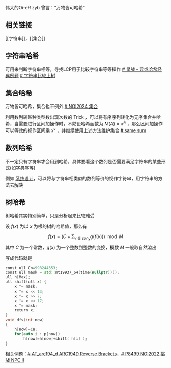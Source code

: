 伟大的Oi-eR zyb 曾言：“万物皆可哈希”
## 相关链接
[[字符串]]，[[集合]]

## 字符串哈希
可用来判断字符串相等，寻找LCP用于比较字符串等等操作
[# 星战 - 异或哈希经典例题](https://www.luogu.com.cn/problem/P8819)
[# 字符串比较上树](https://codeforces.com/contest/1608/problem/G)

## 集合哈希
万物皆可哈希，集合也不例外
[# NOI2024 集合](https://www.luogu.com.cn/problem/P10785)

利用数列转某种类型数出现次数的 Trick ，可以将有序序列转化为无序集合并哈希，当需要进行区间加操作时，不妨设哈希函数为 $M(A)=x^A$ ，那么区间加操作可以等效的视作区间乘 $x^v$ ，并继续使用上述方法维护集合 [# same sum](https://qoj.ac/problem/9774)

## 数列哈希
不一定只有字符串才会用到哈希，具体要看这个数列是否需要满足字符串的某些形式(如字典序等)

例如 [系统设计](https://www.luogu.com.cn/problem/P5537)，可以将与字符串相类似的数列等价的视作字符串，用字符串的方法去解决

## 树哈希

树哈希其实特别简单，只是分析起来比较难受

设 $f(x)$ 为以 $x$ 为根的树的哈希值，那么有

$$f(x)=\left( C+\sum_{v \in son_x} g(f(v)) \right) \mod M$$
其中 $C$ 为一个常数，$g(x)$ 为一个整数到整数的变换，模数 $M$ 一般取自然溢出

写成代码就是

```cpp
const ull Cn=998244353;  
const ull mask = std::mt19937_64(time(nullptr))();  
ull h[Max];
ull shift(ull x) {  
    x ^= mask;  
    x ^= x << 13;  
    x ^= x >> 7;  
    x ^= x << 17;  
    x ^= mask;  
    return x;  
}
void dfs(int now)
{
	h[now]=Cn;
	for(auto i : p[now])
		h[now]=h[now]+shift( h[i] );
}
```

相关例题：[# AT_arc194_d ARC194D Reverse Brackets](https://www.luogu.com.cn/problem/AT_arc194_d)，[# P8499 NOI2022 挑战 NPC Ⅱ](https://www.luogu.com.cn/problem/P8499)



